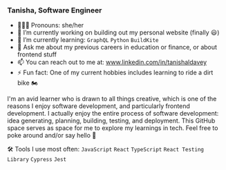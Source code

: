 ### Tanisha, Software Engineer

- 👩🏾‍💻 Pronouns: she/her
- 🔭 I’m currently working on building out my personal website (finally 😃)
- 🌱 I’m currently learning: `GraphQL` `Python` `BuildKite`
- 💬 Ask me about my previous careers in education or finance, or about frontend stuff
- 📫 You can reach out to me at: www.linkedin.com/in/tanishaldavey
- ⚡ Fun fact: One of my current hobbies includes learning to ride a dirt bike 🏍️


I'm an avid learner who is drawn to all things creative, which is one of the reasons I enjoy software development, and particularly frontend development. I actually enjoy the entire process of software development: idea generating, planning, building, testing, and deployment. This GitHub space serves as space for me to explore my learnings in tech. Feel free to poke around and/or say hello 👋

🛠 Tools I use most often: `JavaScript` `React` `TypeScript` `React Testing Library` `Cypress` `Jest`

<!--
**tanishalatoya/tanishalatoya** is a ✨ _special_ ✨ repository because its `README.md` (this file) appears on your GitHub profile.

Here are some ideas to get you started:

- 🔭 I’m currently working on ... building out my personal website (finally)!
- 🌱 I’m currently learning ... 
- 💬 Ask me about ...
- 📫 How to reach me: ... www.linkedin.com/in/tanishaldavey
- 😄 Pronouns: ... she/her
- ⚡ Fun fact: ... I'm a 2x career changer
-->
